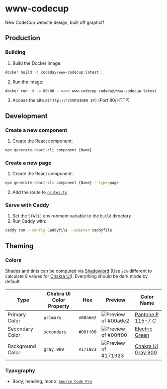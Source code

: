 # www-codecup
New CodeCup website design, built off graphctf

## Production

### Building
1. Build the Docker image:
```bash
docker build -t codeday/www-codecup:latest .
```
2. Run the image:
```bash
docker run -d -p 80:80 --name www-codecup codeday/www-codecup:latest
```
3. Access the site at `http://[CONTAINER IP]` (Port 80/HTTP)

## Development

### Create a new component
1. Create the React component:
```bash
npx generate-react-cli component {Name}
```

### Create a new page
1. Create the React component:
```bash
npx generate-react-cli component {Name} --type=page
```
2. Add the route to [`routes.ts`](src/routes.ts)

### Serve with Caddy
1. Set the `STATIC` environment variable to the `build` directory
2. Run Caddy with:
```bash
caddy run --config Caddyfile --adapter caddyfile
```

## Theming

### Colors
Shades and tints can be computed via [Shadowlord](https://noeldelgado.github.io/shadowlord) (Use `22%` different to calculate 9 values for [Chakra UI](https://chakra-ui.com/docs/theming/customize-theme#customizing-theme-tokens)). Everything should be dark mode by default.

Type | Chakra UI Color Property | Hex | Preview | Color Name
--- | --- | --- | --- | ---
Primary Color | `primary` | `#00a6e2` | ![Preview of #00a6e2](https://img.shields.io/badge/Primary-%2300a6e2-00a6e2?style=for-the-badge) | [Pantone P 115-7 C](https://encycolorpedia.com/00a6e2)
Secondary Color | `secondary` | `#00ff00` | ![Preview of #00ff00](https://img.shields.io/badge/Secondary-%2300ff00-00ff00?style=for-the-badge) | [Electric Green](https://encycolorpedia.com/00ff00)
Background Color | `gray.900` | `#171923` | ![Preview of #171923](https://img.shields.io/badge/Background-%23171923-171923?style=for-the-badge) | [Chakra UI Gray 900](https://chakra-ui.com/docs/theming/theme#gray)

### Typography
* Body, heading, mono: [`Source Code Pro`](https://fonts.google.com/specimen/Source+Code+Pro)
